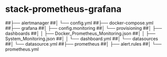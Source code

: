 # stack-prometheus-grafana

##├── alertmanager
##│   └── config.yml
##├── docker-compose.yml
##├── grafana
##│   ├── config.monitoring
##│   └── provisioning
##│       ├── dashboards
##│       │   ├── Docker_Prometheus_Monitoring.json
##│       │   ├── System_Monitoring.json
##│       │   └── dashboard.yml
##│       └── datasources
##│           └── datasource.yml
##├── prometheus
##│   ├── alert.rules
##│   └── prometheus.yml
